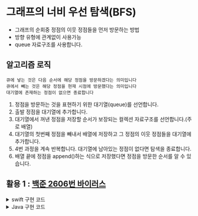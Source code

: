 # 그래프의 너비 우선 탐색(BFS)

- 그래프의 순회중 정점의 이웃 정점들을 먼저 방문하는 방법
- 방향 유형에 관계없이 사용가능
- queue 자료구조를 사용합니다.
## 알고리즘 로직
	큐에 넣는 것은 다음 순서에 해당 정점을 방문하겠다는 의미입니다
	큐에서 빼는 것은 해당 정점을 현재 시점에 방문했다는 의미입니다
	대기열에 존재하는 정점이 없으면 종료합니다
1. 정점을 방문하는 것을 표현하기 위한 대기열(queue)를 선언합니다.
2. 출발 정점을 대기열에 추가합니다. 
3. 대기열에서 꺼낸 정점을 저장할 순서가 보장되는 컬렉션 자료구조를 선언합니다.(주로 배열)
4. 대기열의 첫번째 정점을 빼내서 배열에 저장하고 그 정점의 이웃 정점들을 대기열에 추가합니다.
5. 4번 과정을 계속 반복합니다. 대기열에 남아있는 정점이 없다면 탐색을 종료합니다.
6. 배열 끝에 정점을 append()하는 식으로 저장했다면 정점을 방문한 순서를 알 수 있습니다. 
## 활용 1 : [백준 2606번 바이러스](https://www.acmicpc.net/problem/2606)

<details>
<summary>swift 구현 코드</summary>

```swift
let v = Int(readLine()!)!
let e = Int(readLine()!)!
var cnt = 0
var vertexArr : [[Int]] = Array(repeating : [], count : v+1)
for _ in 0..<e {
  let edge = readLine()!.split(separator: " ").map{Int(String($0))!}
  vertexArr[edge[0]].append(edge[1]) // 간선을 저장
  vertexArr[edge[1]].append(edge[0]) // 무방향이므로 반대방향도 넣기
}
var visitCheckArr : [Bool] = Array(repeating: false, count: v+1)
var queue : [Int] = []
queue.append(1)
visitCheckArr[1] = true
while !queue.isEmpty {
  let visitVertex = queue.removeFirst()
  for neighborVertex in vertexArr[visitVertex] {
    if visitCheckArr[neighborVertex] {continue}
    visitCheckArr[neighborVertex] = true
    cnt += 1
    queue.append(neighborVertex)
  }
}

print(cnt)
```
</details>
<details>
<summary>Java 구현 코드</summary>

```java
import java.io.*;
import java.util.*;
public class Main {
	public static boolean[] visit;
	public static void main(String[] args) throws IOException{
		BufferedReader br = new BufferedReader(new InputStreamReader(System.in));
		StringTokenizer st;
		int com = Integer.parseInt(br.readLine()); //전체 정점 수
		int net = Integer.parseInt(br.readLine()); // 전체 간선 수
		List<Integer>[] arr=new ArrayList[com+1];
		visit = new boolean[com+1];
		for(int i = 1; i<=com; i++)arr[i] = new ArrayList<>();
		for(int i = 0; i<net; i++) {
			st = new StringTokenizer(br.readLine());
			int A = Integer.parseInt(st.nextToken());
			int B = Integer.parseInt(st.nextToken());
			arr[A].add(B);
			arr[B].add(A);
		}
		Queue<Integer> Q = new LinkedList<>();
		Q.offer(1);
		int cnt = -1;
		visit[1] =true;
		while(!Q.isEmpty()) {
			int cur = Q.poll(); //정점 번호
			cnt++;
			for(int i= 0; i<arr[cur].size(); i++) { //그 정점의 인접 정점수 만큼 반복
				int next = arr[cur].get(i); //인접 정점
				if(visit[next])continue;
				Q.add(next);
				visit[next] = true;
			}
		}
		System.out.println(cnt);
	}

}

```
</details>	

